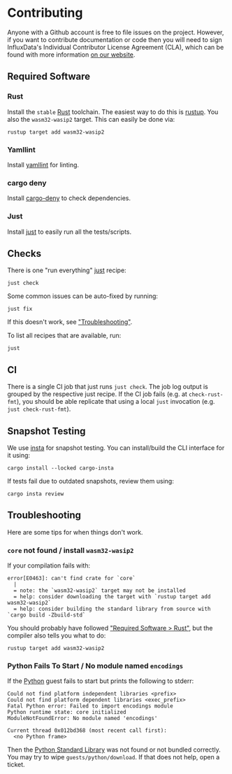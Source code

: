 # Contributing

Anyone with a Github account is free to file issues on the project. However, if you want to contribute documentation or
code then you will need to sign InfluxData's Individual Contributor License Agreement (CLA), which can be found with
more information [on our website](https://www.influxdata.com/legal/cla/).

## Required Software

### Rust
Install the `stable` [Rust] toolchain. The easiest way to do this is [rustup]. You also the `wasm32-wasip2` target. This can easily be done via:

```console
rustup target add wasm32-wasip2
```

### Yamllint
Install [yamllint] for linting.

### cargo deny
Install [cargo-deny] to check dependencies.

### Just
Install [just] to easily run all the tests/scripts.


## Checks
There is one "run everything" [just] recipe:

```console
just check
```

Some common issues can be auto-fixed by running:

```console
just fix
```

If this doesn't work, see ["Troubleshooting"](#troubleshooting).

To list all recipes that are available, run:

```console
just
```

## CI
There is a single CI job that just runs `just check`. The job log output is grouped by the respective just recipe. If the CI job fails (e.g. at `check-rust-fmt`), you should be able replicate that using a local `just` invocation (e.g. `just check-rust-fmt`).

## Snapshot Testing
We use [insta] for snapshot testing. You can install/build the CLI interface for it using:

```console
cargo install --locked cargo-insta
```

If tests fail due to outdated snapshots, review them using:

```console
cargo insta review
```

## Troubleshooting
Here are some tips for when things don't work.

### `core` not found / install `wasm32-wasip2`
If your compilation fails with:

```text
error[E0463]: can't find crate for `core`
  |
  = note: the `wasm32-wasip2` target may not be installed
  = help: consider downloading the target with `rustup target add wasm32-wasip2`
  = help: consider building the standard library from source with `cargo build -Zbuild-std`
```

You should probably have followed ["Required Software > Rust"](#rust), but the compiler also tells you what to do:

```console
rustup target add wasm32-wasip2
```

### Python Fails To Start / No module named `encodings`
If the [Python] guest fails to start but prints the following to stderr:

```text
Could not find platform independent libraries <prefix>
Could not find platform dependent libraries <exec_prefix>
Fatal Python error: Failed to import encodings module
Python runtime state: core initialized
ModuleNotFoundError: No module named 'encodings'

Current thread 0x012bd368 (most recent call first):
  <no Python frame>
```

Then the [Python Standard Library] was not found or not bundled correctly. You may try to wipe `guests/python/download`. If that does not help, open a ticket.


[cargo-deny]: https://embarkstudios.github.io/cargo-deny/
[insta]: https://insta.rs/
[just]: https://github.com/casey/just
[Python]: https://www.python.org/
[Python Standard Library]: https://docs.python.org/3/library/index.html
[Rust]: https://www.rust-lang.org/
[rustup]: https://rustup.rs/
[yamllint]: https://github.com/adrienverge/yamllint
